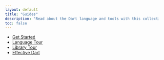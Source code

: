 ```yaml
---
layout: default
title: "Guides"
description: "Read about the Dart language and tools with this collection of guides."
toc: false
---
```


* [Get Started](/guides/get-started)
* [Language Tour](/guides/language/language-tour)
* [Library Tour](/guides/libraries/library-tour)
* [Effective Dart](/guides/language/effective-dart/)
